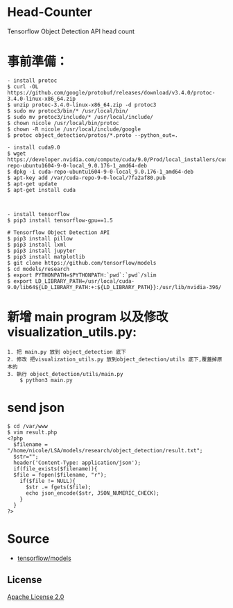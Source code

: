 # Head-Counter
Tensorflow Object Detection API head count
# 事前準備：
    - install protoc
    $ curl -OL https://github.com/google/protobuf/releases/download/v3.4.0/protoc-3.4.0-linux-x86_64.zip
    $ unzip protoc-3.4.0-linux-x86_64.zip -d protoc3
    $ sudo mv protoc3/bin/* /usr/local/bin/
    $ sudo mv protoc3/include/* /usr/local/include/
    $ chown nicole /usr/local/bin/protoc
    $ chown -R nicole /usr/local/include/google
    $ protoc object_detection/protos/*.proto --python_out=.
    
    - install cuda9.0
    $ wget https://developer.nvidia.com/compute/cuda/9.0/Prod/local_installers/cuda-repo-ubuntu1604-9-0-local_9.0.176-1_amd64-deb
    $ dpkg -i cuda-repo-ubuntu1604-9-0-local_9.0.176-1_amd64-deb
    $ apt-key add /var/cuda-repo-9-0-local/7fa2af80.pub
    $ apt-get update
    $ apt-get install cuda


  
    - install tensorflow
    $ pip3 install tensorflow-gpu==1.5
    
    # Tensorflow Object Detection API
    $ pip3 install pillow
    $ pip3 install lxml
    $ pip3 install jupyter
    $ pip3 install matplotlib
    $ git clone https://github.com/tensorflow/models
    $ cd models/research
    $ export PYTHONPATH=$PYTHONPATH:`pwd`:`pwd`/slim
    $ export LD_LIBRARY_PATH=/usr/local/cuda-9.0/lib64${LD_LIBRARY_PATH:+:${LD_LIBRARY_PATH}}:/usr/lib/nvidia-396/
    
# 新增 main program 以及修改visualization_utils.py:    
    1. 把 main.py 放到 object_detection 底下
    2. 修改 把visualization_utils.py 放到object_detection/utils 底下,覆蓋掉原本的
    3. 執行 object_detection/utils/main.py
        $ python3 main.py  

# send json 
    $ cd /var/www
    $ vim result.php
    <?php
      $filename = "/home/nicole/LSA/models/research/object_detection/result.txt";
      $str="";
      header('Content-Type: application/json');
      if(file_exists($filename)){
      $file = fopen($filename, "r");
        if($file != NULL){
          $str .= fgets($file);
          echo json_encode($str, JSON_NUMERIC_CHECK);
        }
      }
    ?>
#  Source
   - [tensorflow/models](https://github.com/tensorflow/models)

## License

[Apache License 2.0](LICENSE)
